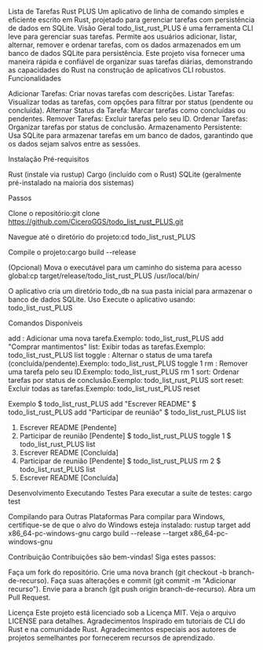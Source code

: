 Lista de Tarefas Rust PLUS
Um aplicativo de linha de comando simples e eficiente escrito em Rust, projetado para gerenciar tarefas com persistência de dados em SQLite.
Visão Geral
todo_list_rust_PLUS é uma ferramenta CLI leve para gerenciar suas tarefas. Permite aos usuários adicionar, listar, alternar, remover e ordenar tarefas, com os dados armazenados em um banco de dados SQLite para persistência. Este projeto visa fornecer uma maneira rápida e confiável de organizar suas tarefas diárias, demonstrando as capacidades do Rust na construção de aplicativos CLI robustos.
Funcionalidades

Adicionar Tarefas: Criar novas tarefas com descrições.
Listar Tarefas: Visualizar todas as tarefas, com opções para filtrar por status (pendente ou concluída).
Alternar Status da Tarefa: Marcar tarefas como concluídas ou pendentes.
Remover Tarefas: Excluir tarefas pelo seu ID.
Ordenar Tarefas: Organizar tarefas por status de conclusão.
Armazenamento Persistente: Usa SQLite para armazenar tarefas em um banco de dados, garantindo que os dados sejam salvos entre as sessões.

Instalação
Pré-requisitos

Rust (instale via rustup)
Cargo (incluído com o Rust)
SQLite (geralmente pré-instalado na maioria dos sistemas)

Passos

Clone o repositório:git clone https://github.com/CiceroGGS/todo_list_rust_PLUS.git


Navegue até o diretório do projeto:cd todo_list_rust_PLUS


Compile o projeto:cargo build --release


(Opcional) Mova o executável para um caminho do sistema para acesso global:cp target/release/todo_list_rust_PLUS /usr/local/bin/



O aplicativo cria um diretório todo_db na sua pasta inicial para armazenar o banco de dados SQLite.
Uso
Execute o aplicativo usando:
todo_list_rust_PLUS <COMANDO>

Comandos Disponíveis

add <TAREFA>: Adicionar uma nova tarefa.Exemplo: todo_list_rust_PLUS add "Comprar mantimentos"
list: Exibir todas as tarefas.Exemplo: todo_list_rust_PLUS list
toggle <ID>: Alternar o status de uma tarefa (concluída/pendente).Exemplo: todo_list_rust_PLUS toggle 1
rm <ID>: Remover uma tarefa pelo seu ID.Exemplo: todo_list_rust_PLUS rm 1
sort: Ordenar tarefas por status de conclusão.Exemplo: todo_list_rust_PLUS sort
reset: Excluir todas as tarefas.Exemplo: todo_list_rust_PLUS reset

Exemplo
$ todo_list_rust_PLUS add "Escrever README"
$ todo_list_rust_PLUS add "Participar de reunião"
$ todo_list_rust_PLUS list
1. Escrever README [Pendente]
2. Participar de reunião [Pendente]
$ todo_list_rust_PLUS toggle 1
$ todo_list_rust_PLUS list
1. Escrever README [Concluída]
2. Participar de reunião [Pendente]
$ todo_list_rust_PLUS rm 2
$ todo_list_rust_PLUS list
1. Escrever README [Concluída]

Desenvolvimento
Executando Testes
Para executar a suíte de testes:
cargo test

Compilando para Outras Plataformas
Para compilar para Windows, certifique-se de que o alvo do Windows esteja instalado:
rustup target add x86_64-pc-windows-gnu
cargo build --release --target x86_64-pc-windows-gnu

Contribuição
Contribuições são bem-vindas! Siga estes passos:

Faça um fork do repositório.
Crie uma nova branch (git checkout -b branch-de-recurso).
Faça suas alterações e commit (git commit -m "Adicionar recurso").
Envie para a branch (git push origin branch-de-recurso).
Abra um Pull Request.

Licença
Este projeto está licenciado sob a Licença MIT. Veja o arquivo LICENSE para detalhes.
Agradecimentos
Inspirado em tutoriais de CLI do Rust e na comunidade Rust. Agradecimentos especiais aos autores de projetos semelhantes por fornecerem recursos de aprendizado.
